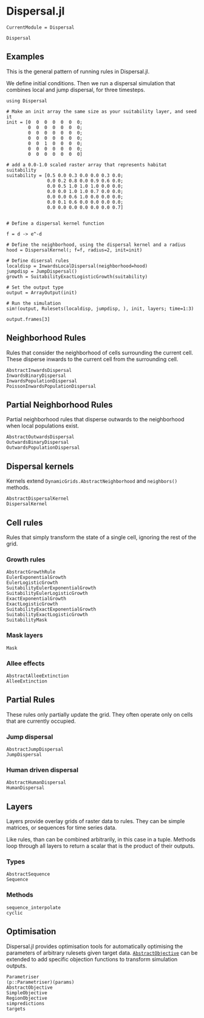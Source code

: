 # Dispersal.jl

```@meta
CurrentModule = Dispersal
```

```@docs
Dispersal
```

## Examples

This is the general pattern of running rules in Dispersal.jl.

We define initial conditions. Then we run a dispersal
simulation that combines local and jump dispersal, for three timesteps.

```@example
using Dispersal

# Make an init array the same size as your suitability layer, and seed it
init = [0  0  0  0  0  0  0;
        0  0  0  0  0  0  0;
        0  0  0  0  0  0  0;
        0  0  0  0  0  0  0;
        0  0  1  0  0  0  0;
        0  0  0  0  0  0  0;
        0  0  0  0  0  0  0]

# add a 0.0-1.0 scaled raster array that represents habitat suitability
suitability = [0.5 0.0 0.3 0.0 0.0 0.3 0.0;
               0.0 0.2 0.8 0.0 0.9 0.6 0.0;
               0.0 0.5 1.0 1.0 1.0 0.0 0.0;
               0.0 0.0 1.0 1.0 0.7 0.0 0.0;
               0.0 0.0 0.6 1.0 0.0 0.0 0.0;
               0.0 0.1 0.6 0.0 0.0 0.0 0.0;
               0.0 0.0 0.0 0.0 0.0 0.0 0.7]


# Define a dispersal kernel function

f = d -> e^-d

# Define the neighborhood, using the dispersal kernel and a radius
hood = DispersalKernel(; f=f, radius=2, init=init)

# Define disersal rules
localdisp = InwardsLocalDispersal(neighborhood=hood)
jumpdisp = JumpDispersal()
growth = SuitabilityExactLogisticGrowth(suitability)

# Set the output type
output = ArrayOutput(init)

# Run the simulation
sim!(output, Rulesets(localdisp, jumpdisp, ), init, layers; time=1:3)

output.frames[3]
```

## Neighborhood Rules

Rules that consider the neighborhood of cells surrounding the current cell.
These disperse inwards to the current cell from the surrounding cell.

```@docs
AbstractInwardsDispersal
InwardsBinaryDispersal
InwardsPopulationDispersal
PoissonInwardsPopulationDispersal
```

## Partial Neighborhood Rules

Partial neighborhood rules that disperse outwards to the neighborhood 
when local populations exist.

```@docs
AbstractOutwardsDispersal
OutwardsBinaryDispersal
OutwardsPopulationDispersal
```

## Dispersal kernels 

Kernels extend `DynamicGrids.AbstractNeighborhood` and `neighbors()` methods.

```@docs
AbstractDispersalKernel
DispersalKernel
```

## Cell rules

Rules that simply transform the state of a single cell, ignoring the rest of the grid.


### Growth rules

```@docs
AbstractGrowthRule
EulerExponentialGrowth
EulerLogisticGrowth
SuitabilityEulerExponentialGrowth
SuitabilityEulerLogisticGrowth
ExactExponentialGrowth
ExactLogisticGrowth
SuitabilityExactExponentialGrowth
SuitabilityExactLogisticGrowth
SuitabilityMask
```


### Mask layers

```@docs
Mask
```


### Allee effects

```@docs
AbstractAlleeExtinction
AlleeExtinction
```

## Partial Rules

These rules only partially update the grid. They often operate only on cells that
are currently occupied.

### Jump dispersal

```@docs
AbstractJumpDispersal
JumpDispersal
```

### Human driven dispersal

```@docs
AbstractHumanDispersal
HumanDispersal
```


## Layers

Layers provide overlay grids of raster data to rules. They can be simple
matrices, or sequences for time series data.

Like rules, than can be combined arbitrarily, in this case in a tuple. Methods
loop through all layers to return a scalar that is the product of their
outputs.

### Types

```@docs
AbstractSequence
Sequence
```

### Methods

```@docs
sequence_interpolate
cyclic
```

## Optimisation

Dispersal.jl provides optimisation tools for automatically optimising 
the parameters of arbitrary rulesets given target data. [`AbstractObjective`](@ref) 
can be extended to add specific objection functions to transform simulation outputs.

```@docs
Parametriser
(p::Parametriser)(params)
AbstractObjective
SimpleObjective
RegionObjective
simpredictions
targets
```
